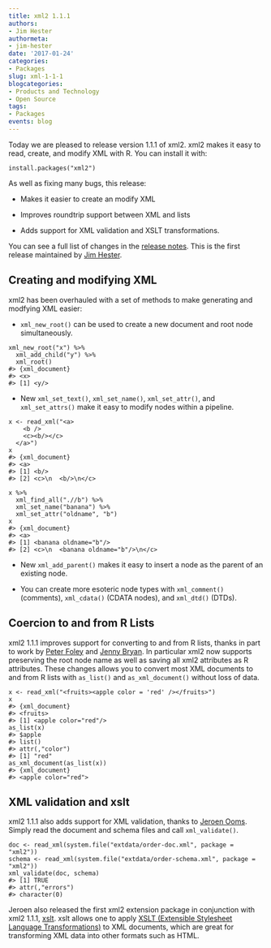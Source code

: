 ```yaml
---
title: xml2 1.1.1
authors:
- Jim Hester
authormeta: 
- jim-hester
date: '2017-01-24'
categories:
- Packages
slug: xml-1-1-1
blogcategories:
- Products and Technology
- Open Source
tags:
- Packages
events: blog
---
```



Today we are pleased to release version 1.1.1 of xml2. xml2 makes it easy to read, create, and modify XML with R. You can install it with:

```{{r}}
install.packages("xml2")
```

As well as fixing many bugs, this release:

  * Makes it easier to create an modify XML

  * Improves roundtrip support between XML and lists

  * Adds support for XML validation and XSLT transformations.

You can see a full list of changes in the [release notes](https://github.com/hadley/xml2/releases/tag/v1.1.1). This is the first release maintained by [Jim Hester](https://github.com/jimhester).

## Creating and modifying XML

xml2 has been overhauled with a set of methods to make generating and modfying XML easier:

  * `xml_new_root()` can be used to create a new document and root node simultaneously.

```{{r}}
xml_new_root("x") %>%
  xml_add_child("y") %>%
  xml_root()
#> {xml_document}
#> <x>
#> [1] <y/>
```

  * New `xml_set_text()`, `xml_set_name()`, `xml_set_attr()`, and `xml_set_attrs()` make it easy to modify nodes within a pipeline.

```{{r}}
x <- read_xml("<a>
    <b />
    <c><b/></c>
  </a>")
x
#> {xml_document}
#> <a>
#> [1] <b/>
#> [2] <c>\n  <b/>\n</c>

x %>%
  xml_find_all(".//b") %>%
  xml_set_name("banana") %>%
  xml_set_attr("oldname", "b")
x
#> {xml_document}
#> <a>
#> [1] <banana oldname="b"/>
#> [2] <c>\n  <banana oldname="b"/>\n</c>
```

  * New `xml_add_parent()` makes it easy to insert a node as the parent of an existing node.

  * You can create more esoteric node types with `xml_comment()` (comments), `xml_cdata()` (CDATA nodes), and `xml_dtd()` (DTDs).

## Coercion to and from R Lists

xml2 1.1.1 improves support for converting to and from R lists, thanks in part to work by [Peter Foley](https://github.com/peterfoley) and [Jenny Bryan](https://github.com/jennybc). In particular xml2 now supports preserving the root node name as well as saving all xml2 attributes as R attributes. These changes allows you to convert most XML documents to and from R lists with `as_list()` and `as_xml_document()` without loss of data.

```{{r}}
x <- read_xml("<fruits><apple color = 'red' /></fruits>")
x
#> {xml_document}
#> <fruits>
#> [1] <apple color="red"/>
as_list(x)
#> $apple
#> list()
#> attr(,"color")
#> [1] "red"
as_xml_document(as_list(x))
#> {xml_document}
#> <apple color="red">
```

## XML validation and xslt

xml2 1.1.1 also adds support for XML validation, thanks to [Jeroen Ooms](https://github.com/jeroenooms). Simply read the document and schema files and call `xml_validate()`.

```{{r}}
doc <- read_xml(system.file("extdata/order-doc.xml", package = "xml2"))
schema <- read_xml(system.file("extdata/order-schema.xml", package = "xml2"))
xml_validate(doc, schema)
#> [1] TRUE
#> attr(,"errors")
#> character(0)
```

Jeroen also released the first xml2 extension package in conjunction with xml2 1.1.1, [xslt](https://cran.r-project.org/package=xslt). xslt allows one to apply [XSLT (Extensible Stylesheet Language Transformations)](https://en.wikipedia.org/wiki/XSLT) to XML documents, which are great for transforming XML data into other formats such as HTML.


